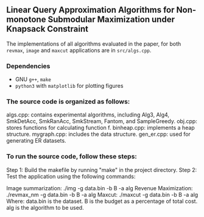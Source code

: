 ## Linear Query Approximation Algorithms for Non-monotone Submodular Maximization under Knapsack Constraint

The implementations of all algorithms evaluated in the paper,
for both `revmax`, `image` and `maxcut` applications are in `src/algs.cpp`.

### Dependencies
- GNU `g++`, `make`
- `python3` with `matplotlib` for plotting figures

### The source code is organized as follows:

algs.cpp: contains experimental algorithms, including Alg3, Alg4, SmkDetAcc, SmkRanAcc, SmkStream, Fantom, and SampleGreedy.
obj.cpp: stores functions for calculating function f.
binheap.cpp: implements a heap structure.
mygraph.cpp: includes the data structure.
gen_er.cpp: used for generating ER datasets.

### To run the source code, follow these steps:
Step 1: Build the makefile by running "make" in the project directory.
Step 2: Test the application using the following commands:

Image summarization:
./img -g data.bin -b B -a alg
Revenue Maximization:
./revmax_nm -g data.bin -b B -a alg
Maxcut:
./maxcut -g data.bin -b B -a alg
Where:
data.bin is the dataset.
B is the budget as a percentage of total cost.
alg is the algorithm to be used.

